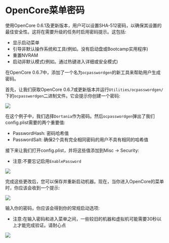# OpenCore菜单密码

使用OpenCore 0.6.1及更新版本，用户可以设置SHA-512密码，以确保其设置的最佳安全性。这将在需要升级的任务时启用密码提示。这包括:

* 显示启动菜单
* 引导非默认操作系统和工具(例如。没有启动盘或Bootcamp实用程序)
* 重置NVRAM
* 启动非默认模式(例如。通过热键进入详细或安全模式)

在OpenCore 0.6.7中，添加了一个名为`ocpasswordgen`的新工具来帮助用户生成密码。

首先，让我们获取OpenCore 0.6.7或更新版本并运行`Utilities/ocpasswordgen/`下的`ocpasswordgen`二进制文件。它会提示你创建一个密码:

![](../../images/post-install/security-md/ocpasswordgen.png)

在这个例子中，我们选择`Dortania`作为密码。然后`ocpasswordgen`弹出了我们config.plist需要的两个重要值:

* PasswordHash: 密码哈希值
* PasswordSalt: 确保2个具有完全相同密码的用户不具有相同的哈希值

接下来让我们打开config.plist，并将这些值添加到Misc -> Security:

* 注意:不要忘记启用`EnablePassword`

![](../../images/post-install/security-md/password-config.png)

完成这些更改后，您可以保存并重新启动机器。现在，当你进入OpenCore的菜单时，你应该会收到一个提示:

![](../../images/post-install/security-md/password-demo.png)

输入你的密码，你应该会得到你的常规启动选项:

* 注意:在输入密码和进入菜单之间，一些较旧的机器和虚拟机可能需要30秒以上才能完成验证。请耐心点

![](../../images/post-install/security-md/password-done.png)
